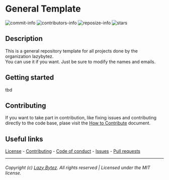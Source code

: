 # General Template

  ![commit-info][commit-info]
  ![contributors-info][contributors-info]
  ![reposize-info][reposize-info]
  ![stars][stars]

## Description
This is a general repository template for all projects done by the organization lazybytez.  
You can use it if you want. Just be sure to modify the names and emails.

## Getting started
tbd

## Contributing
If you want to take part in contribution, like fixing issues and contributing directly to the code base, plase visit the [How to Contribute][github-contribute] document.

## Useful links
[License][github-license] - 
[Contributing][github-contribute] - 
[Code of conduct][github-codeofconduct] - 
[Issues][github-issues] - 
[Pull requests][github-pulls]

<hr>  

###### Copyright (c) [Lazy Bytez][github-team]. All rights reserved | Licensed under the MIT license.

<!-- Variables -->
[github-team]: https://github.com/lazybytez

[github-license]: https://github.com/lazybytez/general-template/blob/main/LICENSE
[github-contribute]: https://github.com/lazybytez/.github/blob/main/docs/CONTRIBUTING.md
[github-codeofconduct]: https://github.com/lazybytez/.github/blob/main/docs/CODE_OF_CONDUCT.md
[github-issues]: https://github.com/lazybytez/general-template/issues
[github-pulls]: https://github.com/lazybytez/general-template/pulls

[stars]: https://img.shields.io/github/stars/lazybytez?colorA=1e1e28&colorB=8756E6&style=for-the-badge

[commit-info]: https://img.shields.io/github/last-commit/lazybytez/general-template?style=for-the-badge&colorA=1e1e28&colorB=8756E6

[contributors-info]: https://img.shields.io/github/contributors/lazybytez/general-template?style=for-the-badge&colorA=1e1e28&colorB=8756E6

[reposize-info]: https://img.shields.io/github/repo-size/lazybytez/general-template?style=for-the-badge&colorA=1e1e28&colorB=8756E6
